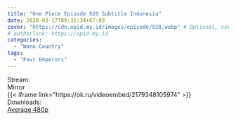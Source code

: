 ```yaml
---
title: "One Piece Episode 920 Subtitle Indonesia"
date: 2020-03-17T09:31:34+07:00
cover: "https://cdn.opid.my.id/images/episode/920.webp" # Optional, cover
# authorlink: https://opid.my.id
categories:
  - "Wano Country"
tags:
  - "Four Emperors"
---
```

<div class="ui menu violet borderless inverted">
  <div class="header item active">
        Stream:
    </div>
  <a class="active item" data-tab="mirror">
    <i class="odnoklassniki icon"></i> Mirror
  </a>
</div>
<div class="ui bottom attached tab segment active" style="border:0 !important;" data-tab="mirror">
{{< iframe link="https://ok.ru/videoembed/2179348105974" >}}
</div>
<div class="ui menu violet borderless inverted">
  <div class="header item active">
        Downloads:
    </div>
  <a class="item nounderline" href="https://ouo.io/6v9qDv" target="_blank" rel="dofollow"><i class="google drive icon"></i>
    Average 480p</a>
</div>